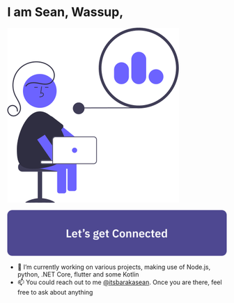# I am Sean, Wassup,

![](https://github.com/SeanBaraka/SeanBaraka/blob/master/signal-illustration.svg)

[![Lets Connect](https://github.com/SeanBaraka/SeanBaraka/blob/master/connect-button.svg)](https://github.com/SeanBaraka)

- 🔭 I’m currently working on various projects, making use of Node.js, python, .NET Core, flutter and some Kotlin
- 📫 You could reach out to me <a href="https://twitter.com/itsbarakasean">@itsbarakasean</a>. Once you are there, feel free to ask about anything
